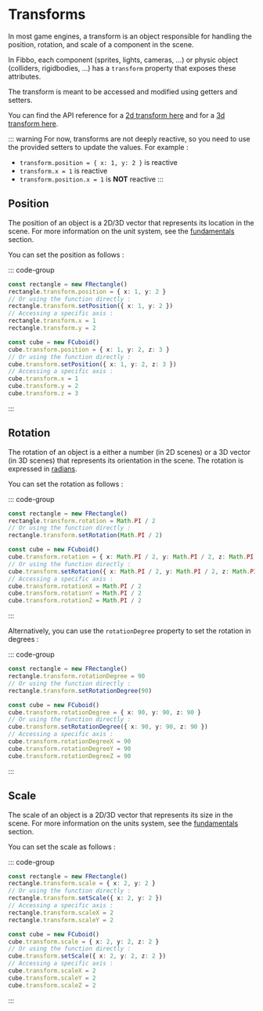 # Transforms

In most game engines, a transform is an object responsible for handling the position, rotation, and scale of a component in the scene.

In Fibbo, each component (sprites, lights, cameras, ...) or physic object (colliders, rigidbodies, ...) has a `transform` property that exposes these attributes.

The transform is meant to be accessed and modified using getters and setters.

You can find the API reference for a [2d transform here](/api/2d/classes/FTransform) and for a [3d transform here](/api/3d/classes/FTransform).

::: warning
For now, transforms are not deeply reactive, so you need to use the provided setters to update the values. For example :
- `transform.position = { x: 1, y: 2 }` is reactive
- `transform.x = 1` is reactive
- `transform.position.x = 1` is **NOT** reactive
:::

## Position

The position of an object is a 2D/3D vector that represents its location in the scene. For more information on the unit system, see the [fundamentals](/guide/fundamentals#unit-system) section.

You can set the position as follows :

::: code-group

```typescript [2d]
const rectangle = new FRectangle()
rectangle.transform.position = { x: 1, y: 2 }
// Or using the function directly :
rectangle.transform.setPosition({ x: 1, y: 2 })
// Accessing a specific axis :
rectangle.transform.x = 1
rectangle.transform.y = 2
```

```typescript [3d]
const cube = new FCuboid()
cube.transform.position = { x: 1, y: 2, z: 3 }
// Or using the function directly :
cube.transform.setPosition({ x: 1, y: 2, z: 3 })
// Accessing a specific axis :
cube.transform.x = 1
cube.transform.y = 2
cube.transform.z = 3
```

:::

## Rotation

The rotation of an object is a either a number (in 2D scenes) or a 3D vector (in 3D scenes) that represents its orientation in the scene. The rotation is expressed in [radians](https://en.wikipedia.org/wiki/Radian).

You can set the rotation as follows :

::: code-group

```typescript [2d]
const rectangle = new FRectangle()
rectangle.transform.rotation = Math.PI / 2
// Or using the function directly :
rectangle.transform.setRotation(Math.PI / 2)
```

```typescript [3d]
const cube = new FCuboid()
cube.transform.rotation = { x: Math.PI / 2, y: Math.PI / 2, z: Math.PI / 2 }
// Or using the function directly :
cube.transform.setRotation({ x: Math.PI / 2, y: Math.PI / 2, z: Math.PI / 2 })
// Accessing a specific axis :
cube.transform.rotationX = Math.PI / 2
cube.transform.rotationY = Math.PI / 2
cube.transform.rotationZ = Math.PI / 2
```

:::

Alternatively, you can use the `rotationDegree` property to set the rotation in degrees :

::: code-group

```typescript [2d]
const rectangle = new FRectangle()
rectangle.transform.rotationDegree = 90
// Or using the function directly :
rectangle.transform.setRotationDegree(90)
```

```typescript [3d]
const cube = new FCuboid()
cube.transform.rotationDegree = { x: 90, y: 90, z: 90 }
// Or using the function directly :
cube.transform.setRotationDegree({ x: 90, y: 90, z: 90 })
// Accessing a specific axis :
cube.transform.rotationDegreeX = 90
cube.transform.rotationDegreeY = 90
cube.transform.rotationDegreeZ = 90
```

:::

## Scale

The scale of an object is a 2D/3D vector that represents its size in the scene. For more information on the units system, see the [fundamentals](/guide/fundamentals#unit-system) section.

You can set the scale as follows :

::: code-group

```typescript [2d]
const rectangle = new FRectangle()
rectangle.transform.scale = { x: 2, y: 2 }
// Or using the function directly :
rectangle.transform.setScale({ x: 2, y: 2 })
// Accessing a specific axis :
rectangle.transform.scaleX = 2
rectangle.transform.scaleY = 2
```

```typescript [3d]
const cube = new FCuboid()
cube.transform.scale = { x: 2, y: 2, z: 2 }
// Or using the function directly :
cube.transform.setScale({ x: 2, y: 2, z: 2 })
// Accessing a specific axis :
cube.transform.scaleX = 2
cube.transform.scaleY = 2
cube.transform.scaleZ = 2
```

:::
